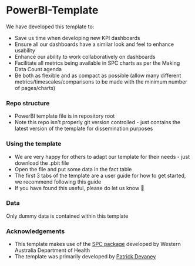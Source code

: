 # PowerBI-Template

We have developed this template to:
* Save us time when developing new KPI dashboards
* Ensure all our dashboards have a similar look and feel to enhance usability
* Enhance our ability to work collaboratively on dashboards
* Facilitate all metrics being available in SPC charts as per the Making Data Count agenda
* Be both as flexible and as compact as possible (allow many different metrics/timescales/comparisons to be made with the minimum number of pages/charts)

### Repo structure
* PowerBI template file is in repository root
* Note this repo isn't properly git version controlled - just contains the latest version of the template for dissemination purposes

### Using the template
* We are very happy for others to adapt our template for their needs - just download the .pbit file
* Open the file and put some data in the fact table
* The first 3 tabs of the template are a user guide for how to get started, we recommend following this guide
* If you have found this useful, please do let us know 🙂

### Data
Only dummy data is contained within this template

### Acknowledgements
* This template makes use of the [SPC package](https://github.com/AUS-DOH-Safety-and-Quality/PowerBI-SPC) developed by Western Australia Department of Health
* The template was primarily developed by [Patrick Devaney](https://github.com/paddy-devan)

